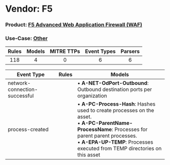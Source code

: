 Vendor: F5
==========
### Product: [F5 Advanced Web Application Firewall (WAF)](../ds_f5_f5_advanced_web_application_firewall_(waf).md)
### Use-Case: [Other](../../../../UseCases/uc_other.md)

| Rules | Models | MITRE TTPs | Event Types | Parsers |
|:-----:|:------:|:----------:|:-----------:|:-------:|
|  118  |   4    |     0      |      6      |    6    |

| Event Type                    | Rules | Models                                                                                                                                                                                                                                         |
| ----------------------------- | ----- | ---------------------------------------------------------------------------------------------------------------------------------------------------------------------------------------------------------------------------------------------- |
| network-connection-successful |       |  • <b>A-NET-OdPort-Outbound</b>: Outbound destination ports per organization                                                                                                                                                                   |
| process-created               |       |  • <b>A-PC-Process-Hash</b>: Hashes used to create processes on the asset.<br> • <b>A-PC-ParentName-ProcessName</b>: Processes for parent parent processes.<br> • <b>A-EPA-UP-TEMP</b>: Processes executed from TEMP directories on this asset |